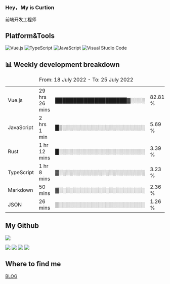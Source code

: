 ### Hey，My is Curtion
前端开发工程师
## Platform&Tools

![Vue.js](https://img.shields.io/badge/-Vue.js-4FC08D?style=flat-square&logo=Vue.js&logoColor=white)
![TypeScript](https://img.shields.io/badge/-TypeScript-007ACC?style=flat-square&logo=typescript&logoColor=white)
![JavaScript](https://img.shields.io/badge/-JavaScript-F7DF1E?style=flat-square&logo=javascript&logoColor=black)
![Visual Studio Code](https://img.shields.io/badge/-VSCode-007ACC?style=flat-square&logo=Visual-Studio-Code&logoColor=white)

## 📊 Weekly development breakdown

<!--START_SECTION:waka-->

<table><caption>From: 18 July 2022 - To: 25 July 2022</caption><tr><td>Vue.js</td><td>29 hrs 26 mins</td><td>████████████████████▓░░░░</td><td>82.81 %</td></tr><tr><td>JavaScript</td><td>2 hrs 1 min</td><td>█▒░░░░░░░░░░░░░░░░░░░░░░░</td><td>5.69 %</td></tr><tr><td>Rust</td><td>1 hr 12 mins</td><td>█░░░░░░░░░░░░░░░░░░░░░░░░</td><td>3.39 %</td></tr><tr><td>TypeScript</td><td>1 hr 8 mins</td><td>▓░░░░░░░░░░░░░░░░░░░░░░░░</td><td>3.23 %</td></tr><tr><td>Markdown</td><td>50 mins</td><td>▓░░░░░░░░░░░░░░░░░░░░░░░░</td><td>2.36 %</td></tr><tr><td>JSON</td><td>26 mins</td><td>▒░░░░░░░░░░░░░░░░░░░░░░░░</td><td>1.26 %</td></tr></table>

<!--END_SECTION:waka-->

## My Github

![](http://github-profile-summary-cards.vercel.app/api/cards/profile-details?username=curtion&theme=nord_bright)

![](http://github-profile-summary-cards.vercel.app/api/cards/stats?username=curtion&theme=nord_bright)
![](http://github-profile-summary-cards.vercel.app/api/cards/productive-time?username=curtion&theme=nord_bright&utcOffset=8)
![](http://github-profile-summary-cards.vercel.app/api/cards/repos-per-language?username=curtion&theme=nord_bright)
![](http://github-profile-summary-cards.vercel.app/api/cards/most-commit-language?username=curtion&theme=nord_bright)

## Where to find me

[BLOG](https://blog.3gxk.net)
